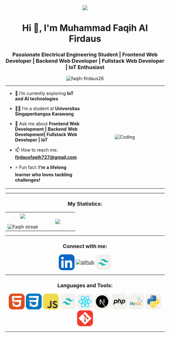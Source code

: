 <p align="center"><picture align="center"><img align="center" src="https://github.com/7oSkaaa/7oSkaaa/blob/main/Images/about_me.gif?raw=true" width="50px"></picture></p>
<h1 align="center">Hi 👋, I'm Muhammad Faqih Al Firdaus</h1>
<h3 align="center">Passionate Electrical Engineering Student | Frontend Web Developer | Backend Web Developer | Fullstack Web Developer | IoT Enthusiast</h3>
<p align="center"> <img src="https://komarev.com/ghpvc/?username=Faqih-Firdaus26&label=Profile%20views&color=0e75b6&style=flat" alt="faqih-firdaus26" /> </p>

<table align="center">
<tr border="none">
<td width="50%" align="left">

- 🌱 I’m currently exploring **IoT and AI technologies**
- 👨‍🎓 I’m a student at **Universitas Singaperbangsa Karawang**

- 💬 Ask me about **Frontend Web Development | Backend Web Development| Fullstack Web Developer | IoT**

- 📫 How to reach me: **firdausfaqih727@gmail.com**

- ⚡ Fun fact: **I'm a lifelong learner who loves tackling challenges!**

</td>
<td width="50%" align="center">

  <img align="center" alt="Coding" width="450" src="https://repository-images.githubusercontent.com/588181932/e36ec678-7984-4cdd-8e4c-a3932772ff8e">

</td>
</tr>
</table>

---

<h3 align="center">My Statistics:</h3>
<p align="center">
<table align="center">
<tr border="none">
<td width="50%" align="center">

  <img align="center" src="https://github-readme-stats.vercel.app/api?username=Faqih-Firdaus26&theme=dark&show_icons=true&count_private=true" />
  <br></br>
  <img title="🔥 Get streak stats for your profile at git.io/streak-stats" alt="Faqih streak" src="https://github-readme-streak-stats.herokuapp.com/?user=Faqih-Firdaus26&theme=dark&hide_border=false" />
</td>
<td width="50%" align="center">

  <img align="center" src="https://github-readme-stats.anuraghazra1.vercel.app/api/top-langs/?username=Faqih-Firdaus26&theme=dark&hide_border=false&no-bg=true&no-frame=true&langs_count=10"/>

</td>
</tr>
</table>

---

<h3 align="center">Connect with me:</h3>
<p align="center">
<a href="https://www.linkedin.com/in/muhammad-faqih-al-firdaus/" target="blank"><img align="center" src="https://github.com/tandpfun/skill-icons/blob/main/icons/LinkedIn.svg" alt="linkedin" height="50" width="50" /></a>
<a href="https://github.com/Faqih-Firdaus26" target="blank"><img align="center" src="https://github.com/tandpfun/skill-icons/blob/main/icons/Github.svg" alt="github" height="50" width="50" /></a>
<a href="https://new-portfolio-faqih-next-js.vercel.app/" target="blank"><img align="center" src="https://github.com/tandpfun/skill-icons/blob/main/icons/TailwindCSS-Light.svg" alt="portfolio" height="50" width="50" /></a>
</p>

---

<h3 align="center">Languages and Tools:</h3>
<p align="center"> 
  <img src="https://github.com/tandpfun/skill-icons/blob/main/icons/HTML.svg" alt="html" width="50" height="50"/> 
  <img src="https://github.com/tandpfun/skill-icons/blob/main/icons/CSS.svg" alt="css" width="50" height="50"/> 
  <img src="https://github.com/tandpfun/skill-icons/blob/main/icons/JavaScript.svg" alt="javascript" width="50" height="50"/>
  <img src="https://github.com/tandpfun/skill-icons/blob/main/icons/TailwindCSS-Light.svg" alt="tailwind" width="50" height="50"/>
  <img src="https://github.com/tandpfun/skill-icons/blob/main/icons/React-Light.svg" alt="reactjs" width="50" height="50"/> 
  <img src="https://github.com/tandpfun/skill-icons/blob/main/icons/NextJS-Light.svg" alt="nextjs" width="50" height="50"/> 
  <img src="https://github.com/tandpfun/skill-icons/blob/main/icons/PHP-Light.svg" alt="php" width="50" height="50"/> 
  <img src="https://github.com/tandpfun/skill-icons/blob/main/icons/MySQL-Light.svg" alt="mysql" width="50" height="50"/> 
  <img src="https://github.com/tandpfun/skill-icons/blob/main/icons/Python-Light.svg" alt="python" width="50" height="50"/> 
  <img src="https://github.com/tandpfun/skill-icons/blob/main/icons/Git.svg" alt="git" width="50" height="50"/>
</p>

---

